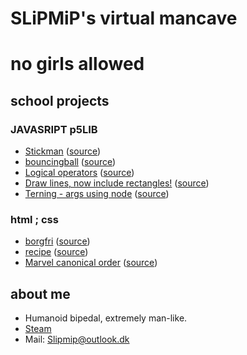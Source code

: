 # SLiPMiP's virtual mancave
# no girls allowed

## school projects

### JAVASRIPT p5LIB
- [Stickman](stickman/) ([source](https://github.com/SLiPMiP/SLiPMiP.github.io/tree/main/stickman))
- [bouncingball](bouncingball/) ([source](https://github.com/SLiPMiP/SLiPMiP.github.io/tree/main/bouncingball))
- [Logical operators](logicaloperators/) ([source](https://github.com/SLiPMiP/SLiPMiP.github.io/tree/main/locicaloperators))
- [Draw lines, now include rectangles!](drawline/) ([source](https://github.com/SLiPMiP/SLiPMiP.github.io/tree/main/drawline))
- [Terning - args using node](terning/) ([source](https://github.com/SLiPMiP/SLiPMiP.github.io/tree/main/terning))

### html ; css
- [borgfri](borgfri/) ([source](https://github.com/SLiPMiP/SLiPMiP.github.io/tree/main/borgfri))
- [recipe](opskrift/) ([source](https://github.com/SLiPMiP/SLiPMiP.github.io/tree/main/opskrift))
- [Marvel canonical order](MARVEL/) ([source](https://github.com/SLiPMiP/SLiPMiP.github.io/tree/main/MARVEL))

## about me
- Humanoid bipedal, extremely man-like.
- [Steam](https://steamcommunity.com/id/TRAESKUH/)
- Mail: Slipmip@outlook.dk